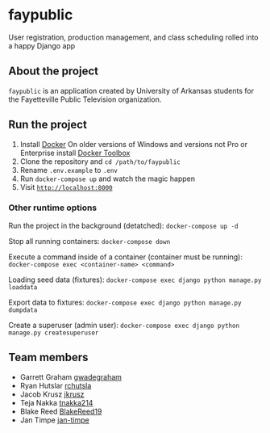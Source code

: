 # faypublic
User registration, production management, and class scheduling rolled into a happy Django app

## About the project

`faypublic` is an application created by University of Arkansas students for the Fayetteville Public Television organization. 

## Run the project

1. Install [Docker](https://docs.docker.com/engine/installation/)
   On older versions of Windows and versions not Pro or Enterprise install [Docker Toolbox](https://docs.docker.com/toolbox/overview/)
2. Clone the repository and `cd /path/to/faypublic`
3. Rename `.env.example` to `.env`
4. Run `docker-compose up` and watch the magic happen
5. Visit [`http://localhost:8000`](http://localhost:8000)

### Other runtime options

Run the project in the background (detatched): `docker-compose up -d`

Stop all running containers: `docker-compose down`

Execute a command inside of a container (container must be running): `docker-compose exec <container-name> <command>`

Loading seed data (fixtures): `docker-compose exec django python manage.py loaddata`

Export data to fixtures: `docker-compose exec django python manage.py dumpdata`

Create a superuser (admin user): `docker-compose exec django python manage.py createsuperuser`

## Team members
* Garrett Graham [gwadegraham](https://github.com/gwadegraham)
* Ryan Hutslar [rchutsla](https://github.com/rchutsla)
* Jacob Krusz [jkrusz](https://github.com/jkrusz)
* Teja Nakka [tnakka214](https://github.com/tnakka214)
* Blake Reed [BlakeReed19](https://github.com/BlakeReed19)
* Jan Timpe [jan-timpe](https://github.com/jan-timpe)
